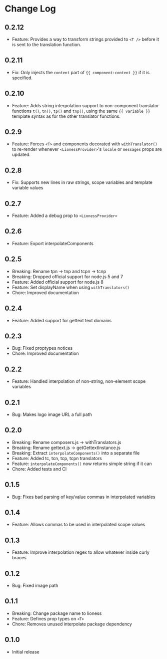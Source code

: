 # Change Log

## 0.2.12

- Feature: Provides a way to transform strings provided to `<T />` before it is sent to the translation function.

## 0.2.11

- Fix: Only injects the `content` part of `{{ component:content }}` if it is specified.

## 0.2.10

- Feature: Adds string interpolation support to non-component translator functions `t()`, `tn()`, `tp()` and `tnp()`, using the same `{{ variable }}` template syntax as for the other translator functions.

## 0.2.9
- Feature: Forces `<T>` and components decorated with `withTranslator()` to re-render whenever `<LionessProvider>`'s `locale` or `messages` props are updated.

## 0.2.8
- Fix: Supports new lines in raw strings, scope variables and template variable values

## 0.2.7
- Feature: Added a debug prop to `<LionessProvider>`

## 0.2.6
- Feature: Export interpolateComponents

## 0.2.5
- Breaking: Rename tpn -> tnp and tcpn -> tcnp
- Breaking: Dropped official support for node.js 5 and 7
- Feature: Added official support for node.js 8
- Feature: Set displayName when using `withTranslators()`
- Chore: Improved documentation

## 0.2.4
- Feature: Added support for gettext text domains

## 0.2.3
- Bug: Fixed proptypes notices
- Chore: Improved documentation

## 0.2.2
- Feature: Handled interpolation of non-string, non-element scope variables

## 0.2.1
- Bug: Makes logo image URL a full path

## 0.2.0
- Breaking: Rename composers.js -> withTranslators.js
- Breaking: Rename gettext.js -> getGettextInstance.js
- Breaking: Extract `interpolateComponents()` into a separate file
- Feature: Added tc, tcn, tcp, tcpn translators
- Feature: `interpolateComponents()` now returns simple string if it can
- Chore: Added tests and CI

## 0.1.5
- Bug: Fixes bad parsing of key/value commas in interpolated variables

## 0.1.4
- Feature: Allows commas to be used in interpolated scope values

## 0.1.3
- Feature: Improve interpolation regex to allow whatever inside curly braces

## 0.1.2
- Bug: Fixed image path

## 0.1.1
- Breaking: Change package name to lioness
- Feature: Defines prop types on `<T>`
- Chore: Removes unused interpolate package dependency

## 0.1.0
- Initial release
